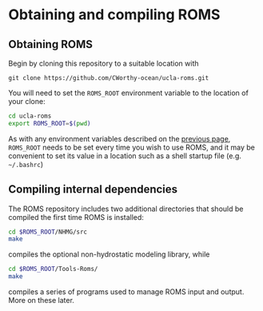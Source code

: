 # Obtaining and compiling ROMS

## Obtaining ROMS
Begin by cloning this repository to a suitable location with

```git clone https://github.com/CWorthy-ocean/ucla-roms.git```

You will need to set the ``ROMS_ROOT`` environment variable to the location of your clone:

```bash
cd ucla-roms
export ROMS_ROOT=$(pwd)
```

As with any environment variables described on the [previous page](dependencies), `ROMS_ROOT` needs to be set every time you wish to use ROMS, and it may be convenient to set its value in a location such as a shell startup file (e.g. `~/.bashrc`)

## Compiling internal dependencies

The ROMS repository includes two additional directories that should be compiled the first time ROMS is installed:

```bash
cd $ROMS_ROOT/NHMG/src
make
```

compiles the optional non-hydrostatic modeling library, while

```bash
cd $ROMS_ROOT/Tools-Roms/
make
```

compiles a series of programs used to manage ROMS input and output. More on these later.

